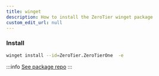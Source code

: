 ```yaml
---
title: winget
description: How to install the ZeroTier winget package
custom_edit_url: null
---
```


### Install

```sh
winget install --id=ZeroTier.ZeroTierOne  -e
```

:::info
[See package repo](https://winstall.app/apps/ZeroTier.ZeroTierOne)
:::